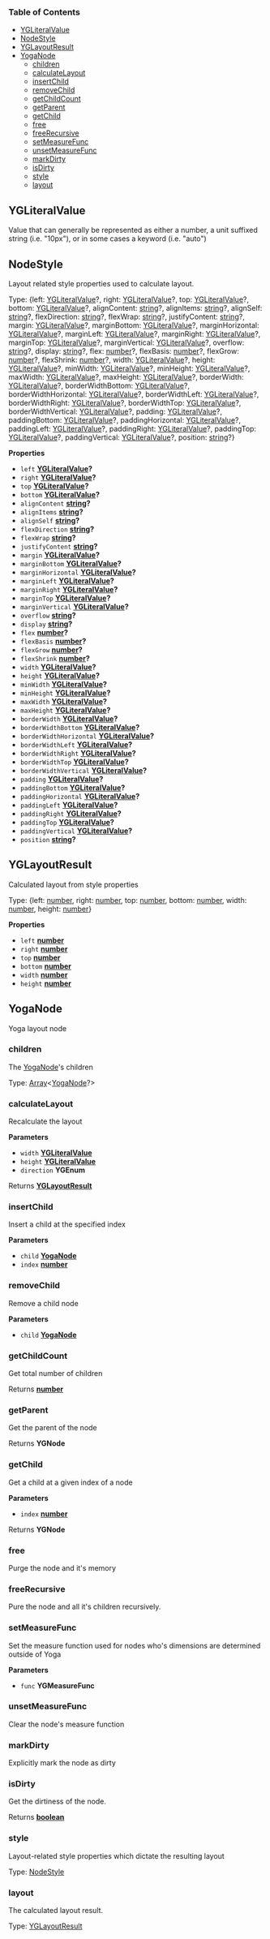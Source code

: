 <!-- Generated by documentation.js. Update this documentation by updating the source code. -->

### Table of Contents

-   [YGLiteralValue](#ygliteralvalue)
-   [NodeStyle](#nodestyle)
-   [YGLayoutResult](#yglayoutresult)
-   [YogaNode](#yoganode)
    -   [children](#children)
    -   [calculateLayout](#calculatelayout)
    -   [insertChild](#insertchild)
    -   [removeChild](#removechild)
    -   [getChildCount](#getchildcount)
    -   [getParent](#getparent)
    -   [getChild](#getchild)
    -   [free](#free)
    -   [freeRecursive](#freerecursive)
    -   [setMeasureFunc](#setmeasurefunc)
    -   [unsetMeasureFunc](#unsetmeasurefunc)
    -   [markDirty](#markdirty)
    -   [isDirty](#isdirty)
    -   [style](#style)
    -   [layout](#layout)

## YGLiteralValue

Value that can generally be represented as either a number, a unit suffixed string (i.e. "10px"), 
or in some cases a keyword (i.e. "auto")

## NodeStyle

Layout related style properties used to calculate layout.

Type: {left: [YGLiteralValue](#ygliteralvalue)?, right: [YGLiteralValue](#ygliteralvalue)?, top: [YGLiteralValue](#ygliteralvalue)?, bottom: [YGLiteralValue](#ygliteralvalue)?, alignContent: [string](https://developer.mozilla.org/en-US/docs/Web/JavaScript/Reference/Global_Objects/String)?, alignItems: [string](https://developer.mozilla.org/en-US/docs/Web/JavaScript/Reference/Global_Objects/String)?, alignSelf: [string](https://developer.mozilla.org/en-US/docs/Web/JavaScript/Reference/Global_Objects/String)?, flexDirection: [string](https://developer.mozilla.org/en-US/docs/Web/JavaScript/Reference/Global_Objects/String)?, flexWrap: [string](https://developer.mozilla.org/en-US/docs/Web/JavaScript/Reference/Global_Objects/String)?, justifyContent: [string](https://developer.mozilla.org/en-US/docs/Web/JavaScript/Reference/Global_Objects/String)?, margin: [YGLiteralValue](#ygliteralvalue)?, marginBottom: [YGLiteralValue](#ygliteralvalue)?, marginHorizontal: [YGLiteralValue](#ygliteralvalue)?, marginLeft: [YGLiteralValue](#ygliteralvalue)?, marginRight: [YGLiteralValue](#ygliteralvalue)?, marginTop: [YGLiteralValue](#ygliteralvalue)?, marginVertical: [YGLiteralValue](#ygliteralvalue)?, overflow: [string](https://developer.mozilla.org/en-US/docs/Web/JavaScript/Reference/Global_Objects/String)?, display: [string](https://developer.mozilla.org/en-US/docs/Web/JavaScript/Reference/Global_Objects/String)?, flex: [number](https://developer.mozilla.org/en-US/docs/Web/JavaScript/Reference/Global_Objects/Number)?, flexBasis: [number](https://developer.mozilla.org/en-US/docs/Web/JavaScript/Reference/Global_Objects/Number)?, flexGrow: [number](https://developer.mozilla.org/en-US/docs/Web/JavaScript/Reference/Global_Objects/Number)?, flexShrink: [number](https://developer.mozilla.org/en-US/docs/Web/JavaScript/Reference/Global_Objects/Number)?, width: [YGLiteralValue](#ygliteralvalue)?, height: [YGLiteralValue](#ygliteralvalue)?, minWidth: [YGLiteralValue](#ygliteralvalue)?, minHeight: [YGLiteralValue](#ygliteralvalue)?, maxWidth: [YGLiteralValue](#ygliteralvalue)?, maxHeight: [YGLiteralValue](#ygliteralvalue)?, borderWidth: [YGLiteralValue](#ygliteralvalue)?, borderWidthBottom: [YGLiteralValue](#ygliteralvalue)?, borderWidthHorizontal: [YGLiteralValue](#ygliteralvalue)?, borderWidthLeft: [YGLiteralValue](#ygliteralvalue)?, borderWidthRight: [YGLiteralValue](#ygliteralvalue)?, borderWidthTop: [YGLiteralValue](#ygliteralvalue)?, borderWidthVertical: [YGLiteralValue](#ygliteralvalue)?, padding: [YGLiteralValue](#ygliteralvalue)?, paddingBottom: [YGLiteralValue](#ygliteralvalue)?, paddingHorizontal: [YGLiteralValue](#ygliteralvalue)?, paddingLeft: [YGLiteralValue](#ygliteralvalue)?, paddingRight: [YGLiteralValue](#ygliteralvalue)?, paddingTop: [YGLiteralValue](#ygliteralvalue)?, paddingVertical: [YGLiteralValue](#ygliteralvalue)?, position: [string](https://developer.mozilla.org/en-US/docs/Web/JavaScript/Reference/Global_Objects/String)?}

**Properties**

-   `left` **[YGLiteralValue](#ygliteralvalue)?** 
-   `right` **[YGLiteralValue](#ygliteralvalue)?** 
-   `top` **[YGLiteralValue](#ygliteralvalue)?** 
-   `bottom` **[YGLiteralValue](#ygliteralvalue)?** 
-   `alignContent` **[string](https://developer.mozilla.org/en-US/docs/Web/JavaScript/Reference/Global_Objects/String)?** 
-   `alignItems` **[string](https://developer.mozilla.org/en-US/docs/Web/JavaScript/Reference/Global_Objects/String)?** 
-   `alignSelf` **[string](https://developer.mozilla.org/en-US/docs/Web/JavaScript/Reference/Global_Objects/String)?** 
-   `flexDirection` **[string](https://developer.mozilla.org/en-US/docs/Web/JavaScript/Reference/Global_Objects/String)?** 
-   `flexWrap` **[string](https://developer.mozilla.org/en-US/docs/Web/JavaScript/Reference/Global_Objects/String)?** 
-   `justifyContent` **[string](https://developer.mozilla.org/en-US/docs/Web/JavaScript/Reference/Global_Objects/String)?** 
-   `margin` **[YGLiteralValue](#ygliteralvalue)?** 
-   `marginBottom` **[YGLiteralValue](#ygliteralvalue)?** 
-   `marginHorizontal` **[YGLiteralValue](#ygliteralvalue)?** 
-   `marginLeft` **[YGLiteralValue](#ygliteralvalue)?** 
-   `marginRight` **[YGLiteralValue](#ygliteralvalue)?** 
-   `marginTop` **[YGLiteralValue](#ygliteralvalue)?** 
-   `marginVertical` **[YGLiteralValue](#ygliteralvalue)?** 
-   `overflow` **[string](https://developer.mozilla.org/en-US/docs/Web/JavaScript/Reference/Global_Objects/String)?** 
-   `display` **[string](https://developer.mozilla.org/en-US/docs/Web/JavaScript/Reference/Global_Objects/String)?** 
-   `flex` **[number](https://developer.mozilla.org/en-US/docs/Web/JavaScript/Reference/Global_Objects/Number)?** 
-   `flexBasis` **[number](https://developer.mozilla.org/en-US/docs/Web/JavaScript/Reference/Global_Objects/Number)?** 
-   `flexGrow` **[number](https://developer.mozilla.org/en-US/docs/Web/JavaScript/Reference/Global_Objects/Number)?** 
-   `flexShrink` **[number](https://developer.mozilla.org/en-US/docs/Web/JavaScript/Reference/Global_Objects/Number)?** 
-   `width` **[YGLiteralValue](#ygliteralvalue)?** 
-   `height` **[YGLiteralValue](#ygliteralvalue)?** 
-   `minWidth` **[YGLiteralValue](#ygliteralvalue)?** 
-   `minHeight` **[YGLiteralValue](#ygliteralvalue)?** 
-   `maxWidth` **[YGLiteralValue](#ygliteralvalue)?** 
-   `maxHeight` **[YGLiteralValue](#ygliteralvalue)?** 
-   `borderWidth` **[YGLiteralValue](#ygliteralvalue)?** 
-   `borderWidthBottom` **[YGLiteralValue](#ygliteralvalue)?** 
-   `borderWidthHorizontal` **[YGLiteralValue](#ygliteralvalue)?** 
-   `borderWidthLeft` **[YGLiteralValue](#ygliteralvalue)?** 
-   `borderWidthRight` **[YGLiteralValue](#ygliteralvalue)?** 
-   `borderWidthTop` **[YGLiteralValue](#ygliteralvalue)?** 
-   `borderWidthVertical` **[YGLiteralValue](#ygliteralvalue)?** 
-   `padding` **[YGLiteralValue](#ygliteralvalue)?** 
-   `paddingBottom` **[YGLiteralValue](#ygliteralvalue)?** 
-   `paddingHorizontal` **[YGLiteralValue](#ygliteralvalue)?** 
-   `paddingLeft` **[YGLiteralValue](#ygliteralvalue)?** 
-   `paddingRight` **[YGLiteralValue](#ygliteralvalue)?** 
-   `paddingTop` **[YGLiteralValue](#ygliteralvalue)?** 
-   `paddingVertical` **[YGLiteralValue](#ygliteralvalue)?** 
-   `position` **[string](https://developer.mozilla.org/en-US/docs/Web/JavaScript/Reference/Global_Objects/String)?** 

## YGLayoutResult

Calculated layout from style properties

Type: {left: [number](https://developer.mozilla.org/en-US/docs/Web/JavaScript/Reference/Global_Objects/Number), right: [number](https://developer.mozilla.org/en-US/docs/Web/JavaScript/Reference/Global_Objects/Number), top: [number](https://developer.mozilla.org/en-US/docs/Web/JavaScript/Reference/Global_Objects/Number), bottom: [number](https://developer.mozilla.org/en-US/docs/Web/JavaScript/Reference/Global_Objects/Number), width: [number](https://developer.mozilla.org/en-US/docs/Web/JavaScript/Reference/Global_Objects/Number), height: [number](https://developer.mozilla.org/en-US/docs/Web/JavaScript/Reference/Global_Objects/Number)}

**Properties**

-   `left` **[number](https://developer.mozilla.org/en-US/docs/Web/JavaScript/Reference/Global_Objects/Number)** 
-   `right` **[number](https://developer.mozilla.org/en-US/docs/Web/JavaScript/Reference/Global_Objects/Number)** 
-   `top` **[number](https://developer.mozilla.org/en-US/docs/Web/JavaScript/Reference/Global_Objects/Number)** 
-   `bottom` **[number](https://developer.mozilla.org/en-US/docs/Web/JavaScript/Reference/Global_Objects/Number)** 
-   `width` **[number](https://developer.mozilla.org/en-US/docs/Web/JavaScript/Reference/Global_Objects/Number)** 
-   `height` **[number](https://developer.mozilla.org/en-US/docs/Web/JavaScript/Reference/Global_Objects/Number)** 

## YogaNode

Yoga layout node

### children

The [YogaNode](#yoganode)'s children

Type: [Array](https://developer.mozilla.org/en-US/docs/Web/JavaScript/Reference/Global_Objects/Array)&lt;[YogaNode](#yoganode)?>

### calculateLayout

Recalculate the layout

**Parameters**

-   `width` **[YGLiteralValue](#ygliteralvalue)** 
-   `height` **[YGLiteralValue](#ygliteralvalue)** 
-   `direction` **YGEnum** 

Returns **[YGLayoutResult](#yglayoutresult)** 

### insertChild

Insert a child at the specified index

**Parameters**

-   `child` **[YogaNode](#yoganode)** 
-   `index` **[number](https://developer.mozilla.org/en-US/docs/Web/JavaScript/Reference/Global_Objects/Number)** 

### removeChild

Remove a child node

**Parameters**

-   `child` **[YogaNode](#yoganode)** 

### getChildCount

Get total number of children

Returns **[number](https://developer.mozilla.org/en-US/docs/Web/JavaScript/Reference/Global_Objects/Number)** 

### getParent

Get the parent of the node

Returns **YGNode** 

### getChild

Get a child at a given index of a node

**Parameters**

-   `index` **[number](https://developer.mozilla.org/en-US/docs/Web/JavaScript/Reference/Global_Objects/Number)** 

Returns **YGNode** 

### free

Purge the node and it's memory

### freeRecursive

Pure the node and all it's children recursively.

### setMeasureFunc

Set the measure function used for nodes who's dimensions are determined outside
of Yoga

**Parameters**

-   `func` **YGMeasureFunc** 

### unsetMeasureFunc

Clear the node's measure function

### markDirty

Explicitly mark the node as dirty

### isDirty

Get the dirtiness of the node.

Returns **[boolean](https://developer.mozilla.org/en-US/docs/Web/JavaScript/Reference/Global_Objects/Boolean)** 

### style

Layout-related style properties which dictate the resulting layout

Type: [NodeStyle](#nodestyle)

### layout

The calculated layout result.

Type: [YGLayoutResult](#yglayoutresult)
